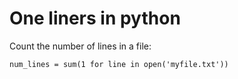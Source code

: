 # One liners in python

Count the number of lines in a file:

~~~~
num_lines = sum(1 for line in open('myfile.txt'))
~~~~
